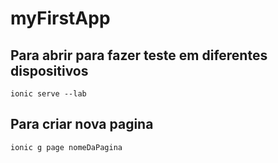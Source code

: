 # myFirstApp

## Para abrir para fazer teste em diferentes dispositivos
    ionic serve --lab

## Para criar nova pagina
    ionic g page nomeDaPagina
